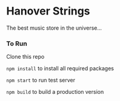 # Hanover Strings
The best music store in the universe...

### To Run

Clone this repo

```npm install``` to install all required packages


```npm start``` to run test server


```npm build``` to build a production version